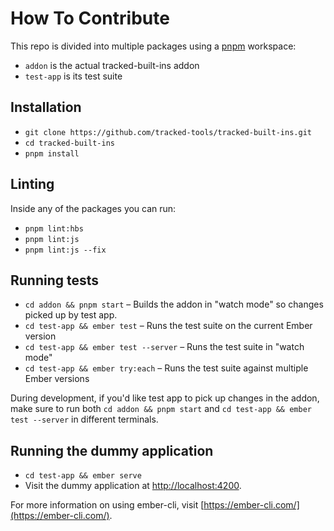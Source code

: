 # How To Contribute

This repo is divided into multiple packages using a [pnpm](https://pnpm.io)
workspace:

- `addon` is the actual tracked-built-ins addon
- `test-app` is its test suite

## Installation

* `git clone https://github.com/tracked-tools/tracked-built-ins.git`
* `cd tracked-built-ins`
* `pnpm install`

## Linting

Inside any of the packages you can run:

* `pnpm lint:hbs`
* `pnpm lint:js`
* `pnpm lint:js --fix`

## Running tests


* `cd addon && pnpm start` – Builds the addon in "watch mode" so changes picked up by test app.
* `cd test-app && ember test` – Runs the test suite on the current Ember version
* `cd test-app && ember test --server` – Runs the test suite in "watch mode"
* `cd test-app && ember try:each` – Runs the test suite against multiple Ember versions

During development, if you'd like test app to pick up changes in the addon, make sure to run both
`cd addon && pnpm start` and `cd test-app && ember test --server` in different terminals.

## Running the dummy application

* `cd test-app && ember serve`
* Visit the dummy application at [http://localhost:4200](http://localhost:4200).

For more information on using ember-cli, visit [https://ember-cli.com/](https://ember-cli.com/).
